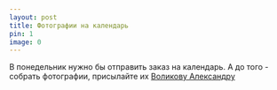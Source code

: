 ```yaml
---
layout: post
title: Фотографии на календарь
pin: 1
image: 0
---
```


В понедельник нужно бы отправить заказ на календарь. А до того - собрать фотографии, присылайте их [Воликову Александру](/peoples/volikov/)